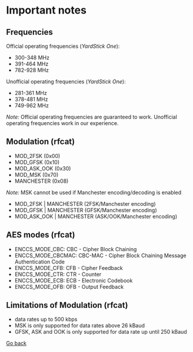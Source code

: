 # Important notes

## Frequencies

Official operating frequencies (_YardStick One_):

- 300-348 MHz
- 391-464 MHz
- 782-928 MHz

Unofficial operating frequencies (_YardStick One_):

- 281-361 MHz
- 378-481 MHz
- 749-962 MHz

_Note:_ Official operating frequencies are guaranteed to work. Unofficial operating frequencies work in our experience.

## Modulation (rfcat)

- MOD_2FSK (0x00)
- MOD_GFSK (0x10)
- MOD_ASK_OOK (0x30)
- MOD_MSK (0x70)
- MANCHESTER (0x08)

_Note:_ MSK cannot be used if Manchester encoding/decoding is enabled

- MOD_2FSK | MANCHESTER (2FSK/Manchester encoding)
- MOD_GFSK | MANCHESTER (GFSK/Manchester encoding)
- MOD_ASK_OOK | MANCHESTER (ASK/OOK/Manchester encoding)

## AES modes (rfcat)

- ENCCS_MODE_CBC: CBC - Cipher Block Chaining
- ENCCS_MODE_CBCMAC: CBC-MAC - Cipher Block Chaining Message Authentication Code
- ENCCS_MODE_CFB: CFB - Cipher Feedback
- ENCCS_MODE_CTR: CTR - Counter
- ENCCS_MODE_ECB: ECB - Electronic Codebook
- ENCCS_MODE_OFB: OFB - Output Feedback

## Limitations of Modulation (rfcat)

- data rates up to 500 kbps
- MSK is only supported for data rates above 26 kBaud 
- GFSK, ASK and OOK is only supported for data rate up until 250 kBaud

[Go back](./readme.md)
